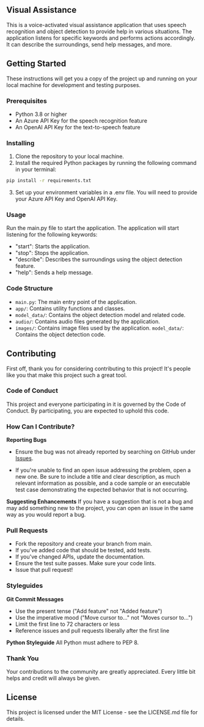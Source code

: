 ## Visual Assistance
This is a voice-activated visual assistance application that uses speech recognition and object detection to provide help in various situations. The application listens for specific keywords and performs actions accordingly. It can describe the surroundings, send help messages, and more.

## Getting Started
These instructions will get you a copy of the project up and running on your local machine for development and testing purposes.

### Prerequisites
- Python 3.8 or higher
- An Azure API Key for the speech recognition feature
- An OpenAI API Key for the text-to-speech feature

### Installing
1. Clone the repository to your local machine.
2. Install the required Python packages by running the following command in your terminal:
```bash
pip install -r requirements.txt
```
3. Set up your environment variables in a .env file. You will need to provide your Azure API Key and OpenAI API Key.

### Usage
Run the main.py file to start the application. The application will start listening for the following keywords:

- "start": Starts the application.
- "stop": Stops the application.
- "describe": Describes the surroundings using the object detection feature.
- "help": Sends a help message.

### Code Structure
- `main.py`: The main entry point of the application.
- `app/`: Contains utility functions and classes.
- `model_data/`: Contains the object detection model and related code.
- `audio/`: Contains audio files generated by the application.
- `images/`: Contains image files used by the application.
`model_data/`: Contains the object detection code.

## Contributing

First off, thank you for considering contributing to this project! It's people like you that make this project such a great tool.

### Code of Conduct
This project and everyone participating in it is governed by the Code of Conduct. By participating, you are expected to uphold this code.

### How Can I Contribute?
**Reporting Bugs**
- Ensure the bug was not already reported by searching on GitHub under [Issues](https://github.com/DeepeshKalura/vision-assistance/issues).

- If you're unable to find an open issue addressing the problem, open a new one. Be sure to include a title and clear description, as much relevant information as possible, and a code sample or an executable test case demonstrating the expected behavior that is not occurring.

**Suggesting Enhancements**
If you have a suggestion that is not a bug and may add something new to the project, you can open an issue in the same way as you would report a bug.

### Pull Requests
- Fork the repository and create your branch from main.
- If you've added code that should be tested, add tests.
- If you've changed APIs, update the documentation.
- Ensure the test suite passes.
Make sure your code lints.
- Issue that pull request!

### Styleguides
**Git Commit Messages**
- Use the present tense ("Add feature" not "Added feature")
- Use the imperative mood ("Move cursor to..." not "Moves cursor to...")
- Limit the first line to 72 characters or less
- Reference issues and pull requests liberally after the first line

**Python Styleguide**
All Python must adhere to PEP 8.

### Thank You
Your contributions to the community are greatly appreciated. Every little bit helps and credit will always be given.

## License
This project is licensed under the MIT License - see the LICENSE.md file for details.